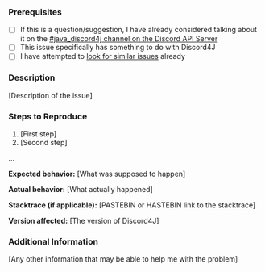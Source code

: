 ### Prerequisites
* [ ] If this is a question/suggestion, I have already considered talking about it on the [#java_discord4j channel on 
the Discord API Server](https://discord.gg/0SBTUU1wZTU7PCok)
* [ ] This issue specifically has something to do with Discord4J
* [ ] I have attempted to [look for similar issues](https://github.com/austinv11/Discord4J/issues?utf8=%E2%9C%93&q=is%3Aissue)
already

### Description
[Description of the issue]

### Steps to Reproduce
1. [First step]
2. [Second step]

...

**Expected behavior:** [What was supposed to happen]

**Actual behavior:** [What actually happened]

**Stacktrace (if applicable):** [PASTEBIN or HASTEBIN link to the stacktrace]

**Version affected:** [The version of Discord4J]

### Additional Information
[Any other information that may be able to help me with the problem]
